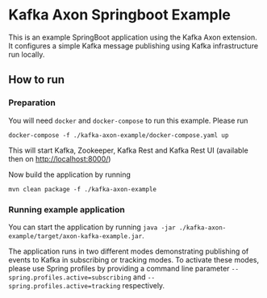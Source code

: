 # Kafka Axon Springboot Example

This is an example SpringBoot application using the Kafka Axon extension. It configures a simple 
Kafka message publishing using Kafka infrastructure run locally. 

## How to run

### Preparation

You will need `docker` and `docker-compose` to run this example.
Please run 

``` 
docker-compose -f ./kafka-axon-example/docker-compose.yaml up
```

This will start Kafka, Zookeeper, Kafka Rest and Kafka Rest UI (available then on [http://localhost:8000/](http://localhost:8000/))

Now build the application by running

``` 
mvn clean package -f ./kafka-axon-example 
``` 

### Running example application
 
You can start the application by running `java -jar ./kafka-axon-example/target/axon-kafka-example.jar`.

The application runs in two different modes demonstrating publishing of events to Kafka in 
subscribing or tracking modes. To activate these modes, please use Spring profiles by providing a command
line parameter `--spring.profiles.active=subscribing` and `--spring.profiles.active=tracking` respectively.   

